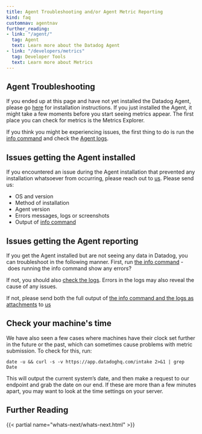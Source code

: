 ```yaml
---
title: Agent Troubleshooting and/or Agent Metric Reporting
kind: faq
customnav: agentnav
further_reading:
- link: "/agent/"
  tag: Agent
  text: Learn more about the Datadog Agent
- link: "/developers/metrics"
  tag: Developer Tools
  text: Learn more about Metrics
---
```


## Agent Troubleshooting

If you ended up at this page and have not yet installed the Datadog Agent, please go [here](/agent/) for installation instructions. If you just installed the Agent, it might take a few moments before you start seeing metrics appear. The first place you can check for metrics is the Metrics Explorer.

If you think you might be experiencing issues, the first thing to do is run the [info command](/agent/faq/agent-status-and-information) and check the [Agent logs](/agent/faq/log-locations).

## Issues getting the Agent installed

If you encountered an issue during the Agent installation that prevented any installation whatsoever from occurring, please reach out to [us](/help). Please send us:

* OS and version
* Method of installation
* Agent version
* Errors messages, logs or screenshots
* Output of [info command](/agent/faq/agent-status-and-information)

## Issues getting the Agent reporting

If you get the Agent installed but are not seeing any data in Datadog, you can troubleshoot in the following manner. First, run [the info command](/agent/faq/agent-status-and-information) - does running the info command show any errors?

If not, you should also [check the logs](/agent/faq/log-locations). Errors in the logs may also reveal the cause of any issues.

If not, please send both the full output of [the info command and the logs as attachments](/agent/faq/send-logs-and-configs-to-datadog-via-flare-command) to [us](/help)

## Check your machine's time

We have also seen a few cases where machines have their clock set further in the future or the past, which can sometimes cause problems with metric submission. To check for this, run:
```
date -u && curl -s -v https://app.datadoghq.com/intake 2>&1 | grep Date
```

This will output the current system’s date, and then make a request to our endpoint and grab the date on our end. If these are more than a few minutes apart, you may want to look at the time settings on your server.

## Further Reading

{{< partial name="whats-next/whats-next.html" >}}